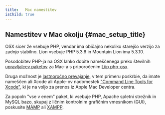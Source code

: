 ```yaml
---
title:   Mac namestitev
isChild: true
---
```


## Namestitev v Mac okolju  {#mac_setup_title}

OSX sicer že vsebuje PHP, vendar ima običajno nekoliko starejšo verzijo za zadnjo stabilno. Lion vsebuje 
PHP 5.3.6 in Mountain Lion ima 5.3.10.

Posodobitev PHP-ja na OSX lahko dobite nameščenega preko številnih [upravljalcev paketov][mac-package-managers] za Mac-a
s priporočenim [Liip php-osx][php-osx-downloads].

Druga možnost je [lastnoročno prevajanje][mac-compile], v tem primeru poskrbie, da imate nameščen ali Xcode ali
Apple-ov nadomestek ["Command Line Tools for Xcode"][apple-developer], ki je na voljo za prenos iz Apple Mac Developer centra.

Za popoln "vse v enem" paket, ki vsebuje PHP, Apache spletni strežnik in MySQL bazo, skupaj z ličnim kontrolnim grafičnim
vmesnikom (GUI), poskusite [MAMP][mamp-downloads] ali [XAMPP][xampp].

[mac-package-managers]: http://www.php.net/manual/en/install.macosx.packages.php
[mac-compile]: http://www.php.net/manual/en/install.macosx.compile.php
[xcode-gcc-substitution]: https://github.com/kennethreitz/osx-gcc-installer
[apple-developer]: https://developer.apple.com/downloads
[mamp-downloads]: http://www.mamp.info/en/downloads/index.html
[php-osx-downloads]: http://php-osx.liip.ch/
[xampp]: http://www.apachefriends.org/en/xampp.html
